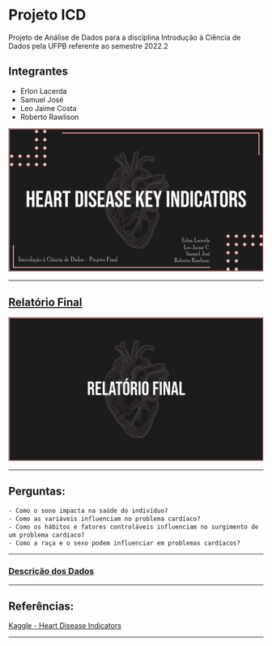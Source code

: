 # Projeto ICD
Projeto de Análise de Dados para a disciplina Introdução à Ciência de Dados pela UFPB referente ao semestre 2022.2

## Integrantes
- Erlon Lacerda
- Samuel José
- Leo Jaime Costa
- Roberto Rawlison

<img src="media/capa-heartdisease.png" alt="Capa">

---

## [Relatório Final](https://github.com/erlonL/Projeto-ICD/blob/main/projeto.ipynb)

<a href = "https://github.com/erlonL/Projeto-ICD/blob/main/projeto.ipynb"><img src="media/image-relatorio.png" alt = "relatório"></a>

---

## Perguntas:
    - Como o sono impacta na saúde do indivíduo?
    - Como as variáveis influenciam no problema cardíaco?
    - Como os hábitos e fatores controláveis influenciam no surgimento de um problema cardíaco?
    - Como a raça e o sexo podem influenciar em problemas cardíacos?

---
### [Descrição dos Dados](https://github.com/erlonL/Projeto-ICD/blob/main/Descri%C3%A7%C3%A3o%20dos%20Dados.md)

---

## Referências:

[Kaggle - Heart Disease Indicators](https://www.kaggle.com/datasets/kamilpytlak/personal-key-indicators-of-heart-disease)

---